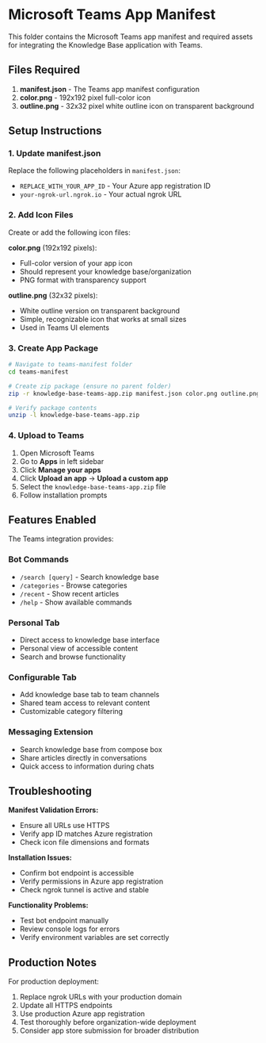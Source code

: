 # Microsoft Teams App Manifest

This folder contains the Microsoft Teams app manifest and required assets for integrating the Knowledge Base application with Teams.

## Files Required

1. **manifest.json** - The Teams app manifest configuration
2. **color.png** - 192x192 pixel full-color icon
3. **outline.png** - 32x32 pixel white outline icon on transparent background

## Setup Instructions

### 1. Update manifest.json
Replace the following placeholders in `manifest.json`:
- `REPLACE_WITH_YOUR_APP_ID` - Your Azure app registration ID
- `your-ngrok-url.ngrok.io` - Your actual ngrok URL

### 2. Add Icon Files
Create or add the following icon files:

**color.png** (192x192 pixels):
- Full-color version of your app icon
- Should represent your knowledge base/organization
- PNG format with transparency support

**outline.png** (32x32 pixels):  
- White outline version on transparent background
- Simple, recognizable icon that works at small sizes
- Used in Teams UI elements

### 3. Create App Package
```bash
# Navigate to teams-manifest folder
cd teams-manifest

# Create zip package (ensure no parent folder)
zip -r knowledge-base-teams-app.zip manifest.json color.png outline.png

# Verify package contents
unzip -l knowledge-base-teams-app.zip
```

### 4. Upload to Teams
1. Open Microsoft Teams
2. Go to **Apps** in left sidebar
3. Click **Manage your apps**
4. Click **Upload an app** → **Upload a custom app**
5. Select the `knowledge-base-teams-app.zip` file
6. Follow installation prompts

## Features Enabled

The Teams integration provides:

### Bot Commands
- `/search [query]` - Search knowledge base
- `/categories` - Browse categories
- `/recent` - Show recent articles
- `/help` - Show available commands

### Personal Tab
- Direct access to knowledge base interface
- Personal view of accessible content
- Search and browse functionality

### Configurable Tab
- Add knowledge base tab to team channels
- Shared team access to relevant content
- Customizable category filtering

### Messaging Extension
- Search knowledge base from compose box
- Share articles directly in conversations
- Quick access to information during chats

## Troubleshooting

**Manifest Validation Errors:**
- Ensure all URLs use HTTPS
- Verify app ID matches Azure registration
- Check icon file dimensions and formats

**Installation Issues:**
- Confirm bot endpoint is accessible
- Verify permissions in Azure app registration
- Check ngrok tunnel is active and stable

**Functionality Problems:**
- Test bot endpoint manually
- Review console logs for errors
- Verify environment variables are set correctly

## Production Notes

For production deployment:
1. Replace ngrok URLs with your production domain
2. Update all HTTPS endpoints
3. Use production Azure app registration
4. Test thoroughly before organization-wide deployment
5. Consider app store submission for broader distribution